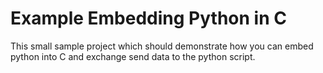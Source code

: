 # Example Embedding Python in C

This small sample project which should demonstrate how you can embed python into C
and exchange send data to the python script.
